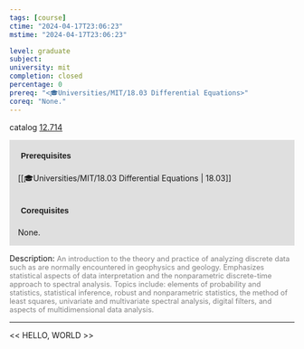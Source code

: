 ```yaml
---
tags: [course]
ctime: "2024-04-17T23:06:23"
mstime: "2024-04-17T23:06:23"

level: graduate
subject: 
university: mit
completion: closed
percentage: 0
prereq: "<🎓Universities/MIT/18.03 Differential Equations>"
coreq: "None."
---
```


catalog [12.714](http://student.mit.edu/catalog/m12c.html#12.714)

<span style="display: block; padding: 15px; background-color: rgb(100, 100, 100, 0.2);"><font id="m_prereq824_0" style="display: block; font-family: Arial, sans-serif; font-weight: bold; padding: 5px">Prerequisites</font><br><span id="prereq824_0">[[🎓Universities/MIT/18.03 Differential Equations | 18.03]]</span></span>
<span style="display: block; padding: 15px; background-color: rgb(100, 100, 100, 0.2);"><font id="m_coreq824_0" style="display: block; font-family: Arial, sans-serif; font-weight: bold; padding: 5px">Corequisites</font><br><span id="coreq824_0">None.</span></span>

<font style="">Description:</font>
<font style="color: grey; font-size: 0.8rem;">An introduction to the theory and practice of analyzing discrete data such as are normally encountered in geophysics and geology. Emphasizes statistical aspects of data interpretation and the nonparametric discrete-time approach to spectral analysis. Topics include: elements of probability and statistics, statistical inference, robust and nonparametric statistics, the method of least squares, univariate and multivariate spectral analysis, digital filters, and aspects of multidimensional data analysis.</font>



---

<< HELLO, WORLD >>
